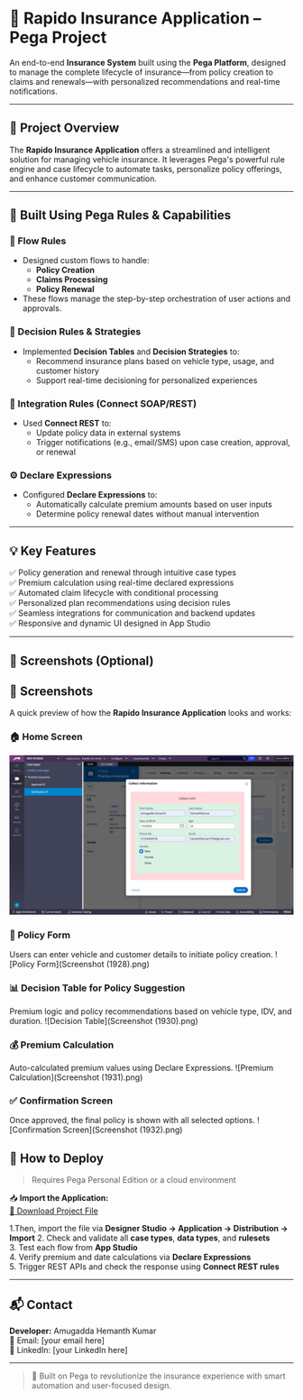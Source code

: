 # 🛵 Rapido Insurance Application – Pega Project

An end-to-end **Insurance System** built using the **Pega Platform**, designed to manage the complete lifecycle of insurance—from policy creation to claims and renewals—with personalized recommendations and real-time notifications.

---

## 📌 Project Overview

The **Rapido Insurance Application** offers a streamlined and intelligent solution for managing vehicle insurance. It leverages Pega's powerful rule engine and case lifecycle to automate tasks, personalize policy offerings, and enhance customer communication.

---

## 🧱 Built Using Pega Rules & Capabilities

### 🧭 Flow Rules
- Designed custom flows to handle:
  - **Policy Creation**
  - **Claims Processing**
  - **Policy Renewal**
- These flows manage the step-by-step orchestration of user actions and approvals.

### 🧠 Decision Rules & Strategies
- Implemented **Decision Tables** and **Decision Strategies** to:
  - Recommend insurance plans based on vehicle type, usage, and customer history
  - Support real-time decisioning for personalized experiences

### 🔗 Integration Rules (Connect SOAP/REST)
- Used **Connect REST** to:
  - Update policy data in external systems
  - Trigger notifications (e.g., email/SMS) upon case creation, approval, or renewal

### ⚙️ Declare Expressions
- Configured **Declare Expressions** to:
  - Automatically calculate premium amounts based on user inputs
  - Determine policy renewal dates without manual intervention

---

## 💡 Key Features

✅ Policy generation and renewal through intuitive case types  
✅ Premium calculation using real-time declared expressions  
✅ Automated claim lifecycle with conditional processing  
✅ Personalized plan recommendations using decision rules  
✅ Seamless integrations for communication and backend updates  
✅ Responsive and dynamic UI designed in App Studio  

---

## 📸 Screenshots (Optional)

## 📸 Screenshots

A quick preview of how the **Rapido Insurance Application** looks and works:

### 🏠 Home Screen
![Application In Screenshots-1](https://github.com/AMUGADDAHEMANTHKUMAR/Pega-RapidoProject/blob/main/Screenshot%20(1931).png)

### 📝 Policy Form
Users can enter vehicle and customer details to initiate policy creation.
![Policy Form](Screenshot (1928).png)

### 📊 Decision Table for Policy Suggestion
Premium logic and policy recommendations based on vehicle type, IDV, and duration.
![Decision Table](Screenshot (1930).png)

### 💰 Premium Calculation
Auto-calculated premium values using Declare Expressions.
![Premium Calculation](Screenshot (1931).png)

### ✅ Confirmation Screen
Once approved, the final policy is shown with all selected options.
![Confirmation Screen](Screenshot (1932).png)


## 🔧 How to Deploy

> Requires Pega Personal Edition or a cloud environment

📥 **Import the Application:**  
[🔗 Download Project File](https://github.com/AMUGADDAHEMANTHKUMAR/Pega-RapidoProject/blob/main/PegaRapidoProjectFile.zip)  

1.Then, import the file via **Designer Studio → Application → Distribution → Import** 
2. Check and validate all **case types**, **data types**, and **rulesets**  
3. Test each flow from **App Studio**  
4. Verify premium and date calculations via **Declare Expressions**  
5. Trigger REST APIs and check the response using **Connect REST rules**

---

## 📬 Contact

**Developer:** Amugadda Hemanth Kumar  
📧 Email: [your email here]  
🔗 LinkedIn: [your LinkedIn here]

---

> 🚀 Built on Pega to revolutionize the insurance experience with smart automation and user-focused design.
